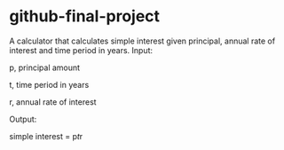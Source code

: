 # github-final-project

A calculator that calculates simple interest given principal, annual rate of interest and time period in years.
Input:

   p, principal amount
   
   t, time period in years
   
   r, annual rate of interest
   
Output:

   simple interest = p*t*r
